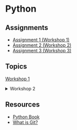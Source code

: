 # Python

## Assignments
- [Assignment 1 (Workshop 1)](https://classroom.github.com/a/JfJHanOt)
- [Assignment 2 (Workshop 2)](https://classroom.github.com/a/Q5yvY7Sr)
- [Assignment 3 (Workshop 3)](https://classroom.github.com/a/HzndXCED)

## Topics
[Workshop 1](./docs/workshop_1.md)
<details>
    <summary>
        Workshop 2
    </summary>

Book Pages: 16 - 32
- Printing To the terminal `print`
- Variables
- Strings
- Numbers
- Comments
</details>


## Resources
- [Python Book](https://1drv.ms/b/c/8e182a6cb0324966/EWZJMrBsKhgggI5VQgEAAAABLJ8MAd28svlg3TBhDbGtJA?e=aUraJO)
- [What is Git?](https://www.youtube.com/watch?v=HkdAHXoRtos)